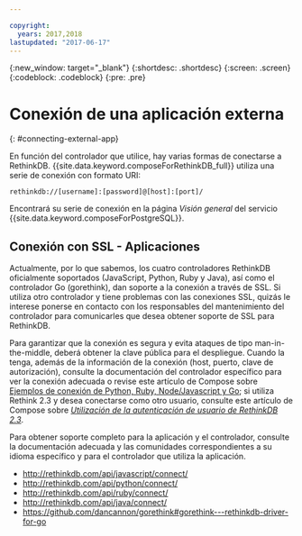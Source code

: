```yaml
---

copyright:
  years: 2017,2018
lastupdated: "2017-06-17"
---
```


{:new_window: target="_blank"}
{:shortdesc: .shortdesc}
{:screen: .screen}
{:codeblock: .codeblock}
{:pre: .pre}

# Conexión de una aplicación externa
{: #connecting-external-app}

En función del controlador que utilice, hay varias formas de conectarse a RethinkDB. {{site.data.keyword.composeForRethinkDB_full}} utiliza una serie de conexión con formato URI:

```
rethinkdb://[username]:[password]@[host]:[port]/
```

Encontrará su serie de conexión en la página *Visión general* del servicio {{site.data.keyword.composeForPostgreSQL}}.

## Conexión con SSL - Aplicaciones

Actualmente, por lo que sabemos, los cuatro controladores RethinkDB oficialmente soportados (JavaScript, Python, Ruby y Java), así como el controlador Go (gorethink), dan soporte a la conexión a través de SSL. Si utiliza otro controlador y tiene problemas con las conexiones SSL, quizás le interese ponerse en contacto con los responsables del mantenimiento del controlador para comunicarles que desea obtener soporte de SSL para RethinkDB.

Para garantizar que la conexión es segura y evita ataques de tipo man-in-the-middle, deberá obtener la clave pública para el despliegue. Cuando la tenga, además de la información de la conexión (host, puerto, clave de autorización), consulte la documentación del controlador específico para ver la conexión adecuada o revise este artículo de Compose sobre [Ejemplos de conexión de Python, Ruby, Node/Javascript y Go](https://www.compose.io/articles/rethinkdb-and-ssl-think-secure/); si utiliza Rethink 2.3 y desea conectarse como otro usuario, consulte este artículo de Compose sobre *[Utilización de la autenticación de usuario de RethinkDB 2.3](https://compose.io/articles/using-rethinkdb-2-3s-user-authentication/)*.

Para obtener soporte completo para la aplicación y el controlador, consulte la documentación adecuada y las comunidades correspondientes a su idioma específico y para el controlador que utiliza la aplicación.

- http://rethinkdb.com/api/javascript/connect/
- http://rethinkdb.com/api/python/connect/
- http://rethinkdb.com/api/ruby/connect/
- http://rethinkdb.com/api/java/connect/
- https://github.com/dancannon/gorethink#gorethink---rethinkdb-driver-for-go

